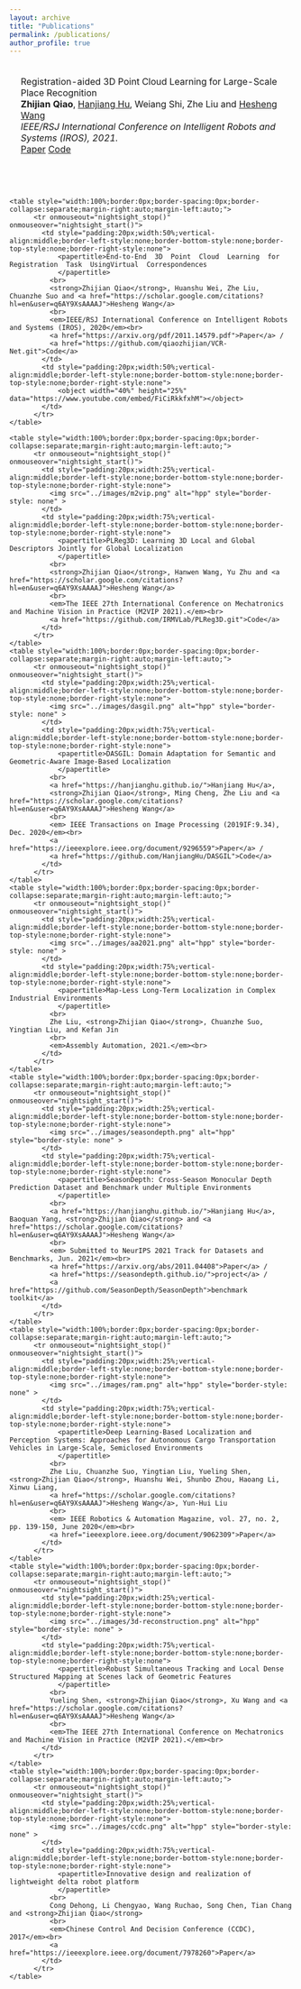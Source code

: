 ```yaml
---
layout: archive
title: "Publications"
permalink: /publications/
author_profile: true
---
```


<!-- [![NetFlix on UWP](https://res.cloudinary.com/marcomontalbano/image/upload/v1587315555/video_to_markdown/images/youtube--2qqYywttue4-c05b58ac6eb4c4700831b2b3070cd403.jpg)](https://youtu.be/2qqYywttue4 "NetFlix on UWP") -->


<html>
    <table style="width:100%;border:0px;border-spacing:0px;border-collapse:separate;margin-right:auto;margin-left:auto;">
          <tr onmouseout="nightsight_stop()" onmouseover="nightsight_start()">
            <td style="padding:20px;width:60%;vertical-align:middle;border-left-style:none;border-bottom-style:none;border-top-style:none;border-right-style:none">
                <papertitle>Registration-aided 3D Point Cloud Learning for Large-Scale Place Recognition
                </papertitle>
              <br>
              <strong>Zhijian Qiao</strong>, <a href="https://hanjianghu.github.io/">Hanjiang Hu</a>, Weiang Shi, Zhe Liu and <a href="https://scholar.google.com/citations?hl=en&user=q6AY9XsAAAAJ">Hesheng Wang</a>
              <br>
              <em>IEEE/RSJ International Conference on Intelligent Robots and Systems (IROS), 2021.</em><br>
              <a href="https://arxiv.org/abs/2012.05018">Paper</a>
              <a href="https://github.com/qiaozhijian/vLPD-Net.git">Code</a>
            </td>
          </tr>
            <td style="padding:20px;width:40%;vertical-align:middle;border-left-style:none;border-bottom-style:none;border-top-style:none;border-right-style:none">
            </td>
          <!-- <tr onmouseout="nightsight_stop()" onmouseover="nightsight_start()">
            <td style="padding:20px;width:50%;vertical-align:middle;border-left-style:none;border-bottom-style:none;border-top-style:none;border-right-style:none">
              <object width="200" height="100" data="https://www.youtube.com/embed/FiCiRkkfxhM"></object>
              <embed src="https://www.youtube.com/embed/FiCiRkkfxhM" allowfullscreen="true" width="200" height="100">
              <iframe  width="200" height="100" src="https://www.youtube.com/embed/FiCiRkkfxhM" frameborder="0" allowfullscreen></iframe>
            </td>
          </tr> -->
    </table>

<!-- 
    <table style="width:50%;border:0px;border-spacing:0px;border-collapse:separate;margin-right:auto;margin-left:auto;">
          <tr onmouseout="nightsight_stop()" onmouseover="nightsight_start()">
            <td style="padding:20px;width:100%;vertical-align:middle;border-left-style:none;border-bottom-style:none;border-top-style:none;border-right-style:none">
              <object width="200" height="100" data="https://www.youtube.com/embed/FiCiRkkfxhM"></object>
            </td>
          </tr>
    </table> -->



    <table style="width:100%;border:0px;border-spacing:0px;border-collapse:separate;margin-right:auto;margin-left:auto;">
          <tr onmouseout="nightsight_stop()" onmouseover="nightsight_start()">
            <td style="padding:20px;width:50%;vertical-align:middle;border-left-style:none;border-bottom-style:none;border-top-style:none;border-right-style:none">
                <papertitle>End-to-End  3D  Point  Cloud  Learning  for  Registration  Task  UsingVirtual  Correspondences
                </papertitle>
              <br>
              <strong>Zhijian Qiao</strong>, Huanshu Wei, Zhe Liu, Chuanzhe Suo and <a href="https://scholar.google.com/citations?hl=en&user=q6AY9XsAAAAJ">Hesheng Wang</a>
              <br>
              <em>IEEE/RSJ International Conference on Intelligent Robots and Systems (IROS), 2020</em><br>
              <a href="https://arxiv.org/pdf/2011.14579.pdf">Paper</a> /
              <a href="https://github.com/qiaozhijian/VCR-Net.git">Code</a>
            </td>
            <td style="padding:20px;width:50%;vertical-align:middle;border-left-style:none;border-bottom-style:none;border-top-style:none;border-right-style:none">
                <object width="40%" height="25%" data="https://www.youtube.com/embed/FiCiRkkfxhM"></object>
            </td>
          </tr>
    </table>

    <table style="width:100%;border:0px;border-spacing:0px;border-collapse:separate;margin-right:auto;margin-left:auto;">
          <tr onmouseout="nightsight_stop()" onmouseover="nightsight_start()">
            <td style="padding:20px;width:25%;vertical-align:middle;border-left-style:none;border-bottom-style:none;border-top-style:none;border-right-style:none">
              <img src="../images/m2vip.png" alt="hpp" style="border-style: none" >
            </td>
            <td style="padding:20px;width:75%;vertical-align:middle;border-left-style:none;border-bottom-style:none;border-top-style:none;border-right-style:none">
                <papertitle>PLReg3D: Learning 3D Local and Global Descriptors Jointly for Global Localization
                </papertitle>
              <br>
              <strong>Zhijian Qiao</strong>, Hanwen Wang, Yu Zhu and <a href="https://scholar.google.com/citations?hl=en&user=q6AY9XsAAAAJ">Hesheng Wang</a>
              <br>
              <em>The IEEE 27th International Conference on Mechatronics and Machine Vision in Practice (M2VIP 2021).</em><br>
              <a href="https://github.com/IRMVLab/PLReg3D.git">Code</a>
            </td>
          </tr>
    </table>
    <table style="width:100%;border:0px;border-spacing:0px;border-collapse:separate;margin-right:auto;margin-left:auto;">
          <tr onmouseout="nightsight_stop()" onmouseover="nightsight_start()">
            <td style="padding:20px;width:25%;vertical-align:middle;border-left-style:none;border-bottom-style:none;border-top-style:none;border-right-style:none">
              <img src="../images/dasgil.png" alt="hpp" style="border-style: none" >
            </td>
            <td style="padding:20px;width:75%;vertical-align:middle;border-left-style:none;border-bottom-style:none;border-top-style:none;border-right-style:none">
                <papertitle>DASGIL: Domain Adaptation for Semantic and Geometric-Aware Image-Based Localization
                </papertitle>
              <br>
              <a href="https://hanjianghu.github.io/">Hanjiang Hu</a>, 
              <strong>Zhijian Qiao</strong>, Ming Cheng, Zhe Liu and <a href="https://scholar.google.com/citations?hl=en&user=q6AY9XsAAAAJ">Hesheng Wang</a>
              <br>
              <em> IEEE Transactions on Image Processing (2019IF:9.34), Dec. 2020</em><br>
              <a href="https://ieeexplore.ieee.org/document/9296559">Paper</a> /
              <a href="https://github.com/HanjiangHu/DASGIL">Code</a>
            </td>
          </tr>
    </table>
    <table style="width:100%;border:0px;border-spacing:0px;border-collapse:separate;margin-right:auto;margin-left:auto;">
          <tr onmouseout="nightsight_stop()" onmouseover="nightsight_start()">
            <td style="padding:20px;width:25%;vertical-align:middle;border-left-style:none;border-bottom-style:none;border-top-style:none;border-right-style:none">
              <img src="../images/aa2021.png" alt="hpp" style="border-style: none" >
            </td>
            <td style="padding:20px;width:75%;vertical-align:middle;border-left-style:none;border-bottom-style:none;border-top-style:none;border-right-style:none">
                <papertitle>Map-Less Long-Term Localization in Complex Industrial Environments
                </papertitle>
              <br>
              Zhe Liu, <strong>Zhijian Qiao</strong>, Chuanzhe Suo, Yingtian Liu, and Kefan Jin
              <br>
              <em>Assembly Automation, 2021.</em><br>
            </td>
          </tr>
    </table>
    <table style="width:100%;border:0px;border-spacing:0px;border-collapse:separate;margin-right:auto;margin-left:auto;">
          <tr onmouseout="nightsight_stop()" onmouseover="nightsight_start()">
            <td style="padding:20px;width:25%;vertical-align:middle;border-left-style:none;border-bottom-style:none;border-top-style:none;border-right-style:none">
              <img src="../images/seasondepth.png" alt="hpp" style="border-style: none" >
            </td>
            <td style="padding:20px;width:75%;vertical-align:middle;border-left-style:none;border-bottom-style:none;border-top-style:none;border-right-style:none">
                <papertitle>SeasonDepth: Cross-Season Monocular Depth Prediction Dataset and Benchmark under Multiple Environments
                </papertitle>
              <br>
              <a href="https://hanjianghu.github.io/">Hanjiang Hu</a>, Baoquan Yang, <strong>Zhijian Qiao</strong> and <a href="https://scholar.google.com/citations?hl=en&user=q6AY9XsAAAAJ">Hesheng Wang</a>
              <br>
              <em> Submitted to NeurIPS 2021 Track for Datasets and Benchmarks, Jun. 2021</em><br>
              <a href="https://arxiv.org/abs/2011.04408">Paper</a> /
              <a href="https://seasondepth.github.io/">project</a> /
              <a href="https://github.com/SeasonDepth/SeasonDepth">benchmark toolkit</a>
            </td>
          </tr>
    </table>
    <table style="width:100%;border:0px;border-spacing:0px;border-collapse:separate;margin-right:auto;margin-left:auto;">
          <tr onmouseout="nightsight_stop()" onmouseover="nightsight_start()">
            <td style="padding:20px;width:25%;vertical-align:middle;border-left-style:none;border-bottom-style:none;border-top-style:none;border-right-style:none">
              <img src="../images/ram.png" alt="hpp" style="border-style: none" >
            </td>
            <td style="padding:20px;width:75%;vertical-align:middle;border-left-style:none;border-bottom-style:none;border-top-style:none;border-right-style:none">
                <papertitle>Deep Learning-Based Localization and Perception Systems: Approaches for Autonomous Cargo Transportation Vehicles in Large-Scale, Semiclosed Environments
                </papertitle>
              <br>
              Zhe Liu, Chuanzhe Suo, Yingtian Liu, Yueling Shen, <strong>Zhijian Qiao</strong>, Huanshu Wei, Shunbo Zhou, Haoang Li, Xinwu Liang, 
              <a href="https://scholar.google.com/citations?hl=en&user=q6AY9XsAAAAJ">Hesheng Wang</a>, Yun-Hui Liu
              <br>
              <em> IEEE Robotics & Automation Magazine, vol. 27, no. 2, pp. 139-150, June 2020</em><br>
              <a href="ieeexplore.ieee.org/document/9062309">Paper</a>
            </td>
          </tr>
    </table>
    <table style="width:100%;border:0px;border-spacing:0px;border-collapse:separate;margin-right:auto;margin-left:auto;">
          <tr onmouseout="nightsight_stop()" onmouseover="nightsight_start()">
            <td style="padding:20px;width:25%;vertical-align:middle;border-left-style:none;border-bottom-style:none;border-top-style:none;border-right-style:none">
              <img src="../images/3d-reconstruction.png" alt="hpp" style="border-style: none" >
            </td>
            <td style="padding:20px;width:75%;vertical-align:middle;border-left-style:none;border-bottom-style:none;border-top-style:none;border-right-style:none">
                <papertitle>Robust Simultaneous Tracking and Local Dense Structured Mapping at Scenes lack of Geometric Features
                </papertitle>
              <br>
              Yueling Shen, <strong>Zhijian Qiao</strong>, Xu Wang and <a href="https://scholar.google.com/citations?hl=en&user=q6AY9XsAAAAJ">Hesheng Wang</a>
              <br>
              <em>The IEEE 27th International Conference on Mechatronics and Machine Vision in Practice (M2VIP 2021).</em><br>
            </td>
          </tr>
    </table>
    <table style="width:100%;border:0px;border-spacing:0px;border-collapse:separate;margin-right:auto;margin-left:auto;">
          <tr onmouseout="nightsight_stop()" onmouseover="nightsight_start()">
            <td style="padding:20px;width:25%;vertical-align:middle;border-left-style:none;border-bottom-style:none;border-top-style:none;border-right-style:none">
              <img src="../images/ccdc.png" alt="hpp" style="border-style: none" >
            </td>
            <td style="padding:20px;width:75%;vertical-align:middle;border-left-style:none;border-bottom-style:none;border-top-style:none;border-right-style:none">
                <papertitle>Innovative design and realization of lightweight delta robot platform
                </papertitle>
              <br>
              Cong Dehong, Li Chengyao, Wang Ruchao, Song Chen, Tian Chang and <strong>Zhijian Qiao</strong>
              <br>
              <em>Chinese Control And Decision Conference (CCDC), 2017</em><br>
              <a href="https://ieeexplore.ieee.org/document/7978260">Paper</a>
            </td>
          </tr>
    </table>
    
</html>